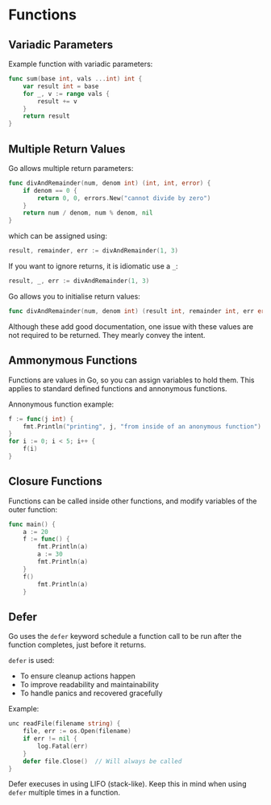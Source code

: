 # Functions

## Variadic Parameters
Example function with variadic parameters: 
```go
func sum(base int, vals ...int) int {
	var result int = base
	for _, v := range vals {
		result += v
	}
	return result
}
```

## Multiple Return Values
Go allows multiple return parameters:
```go
func divAndRemainder(num, denom int) (int, int, error) {
    if denom == 0 {
        return 0, 0, errors.New("cannot divide by zero")
    }
    return num / denom, num % denom, nil
}
```
which can be assigned using:
```go
result, remainder, err := divAndRemainder(1, 3)
```
If you want to ignore returns, it is idiomatic use a `_`:
```go
result, _, err := divAndRemainder(1, 3)
```

Go allows you to initialise return values:
```go
func divAndRemainder(num, denom int) (result int, remainder int, err error)
```
Although these add good documentation, one issue with these values are not required to be returned. They mearly convey the intent.

## Ammonymous Functions
Functions are values in Go, so you can assign variables to hold them. This applies to standard defined functions and annonymous functions.

Annonymous function example:
```go
f := func(j int) {
    fmt.Println("printing", j, "from inside of an anonymous function")
}
for i := 0; i < 5; i++ {
    f(i)
}
```

## Closure Functions
Functions can be called inside other functions, and modify variables of the outer function:
```go
func main() {
    a := 20
    f := func() {
        fmt.Println(a)
        a := 30
        fmt.Println(a)
    }
    f()
        fmt.Println(a)
    }
```

## Defer
Go uses the `defer` keyword schedule a function call to be run after the function completes, just before it returns.

`defer` is used:
* To ensure cleanup actions happen
* To improve readability and maintainability
* To handle panics and recovered gracefully

Example:
```go
unc readFile(filename string) {
    file, err := os.Open(filename)
    if err != nil {
        log.Fatal(err)
    }
    defer file.Close()  // Will always be called
}
```

Defer execuses in using LIFO (stack-like). Keep this in mind when using `defer` multiple times in a function.


